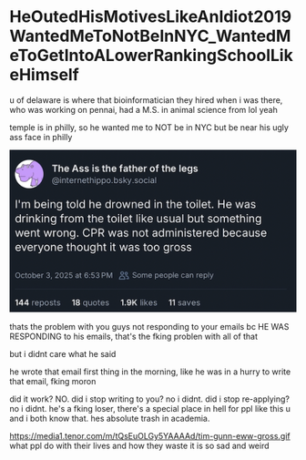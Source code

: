 # HeOutedHisMotivesLikeAnIdiot2019WantedMeToNotBeInNYC_WantedMeToGetIntoALowerRankingSchoolLikeHimself

u of delaware is where that bioinformatician they hired when i was there, who was working on pennai, had a M.S. in animal science from lol yeah

temple is in philly, so he wanted me to NOT be in NYC but be near his ugly ass face in philly

![img](https://raw.githubusercontent.com/ionicstraw/JasonMooreShouldHaveBeenOnS-U-I-C-I-D-EWatchSinceFebApril2017HesBeenWanting2TakeEveryoneOutWithHim/refs/heads/main/the-contents-of-this-post-are-not-related-to-the-title-of-this-repos_not-at-all_its-just-funny_the-post-that-is-pt4-but-good-riddance.png)

thats the problem with you guys not responding to your emails bc HE WAS RESPONDING to his emails, that's the fking problen with all of that

but i didnt care what he said

he wrote that email first thing in the morning, like he was in a hurry to write that email, fking moron

did it work? NO. did i stop writing to you? no i didnt. did i stop re-applying? no i didnt. he's a fking loser, there's a special place in hell for ppl like this u and i both know that. hes absolute trash in academia.

https://media1.tenor.com/m/tQsEuOLGy5YAAAAd/tim-gunn-eww-gross.gif what ppl do with their lives and how they waste it is so sad and weird
